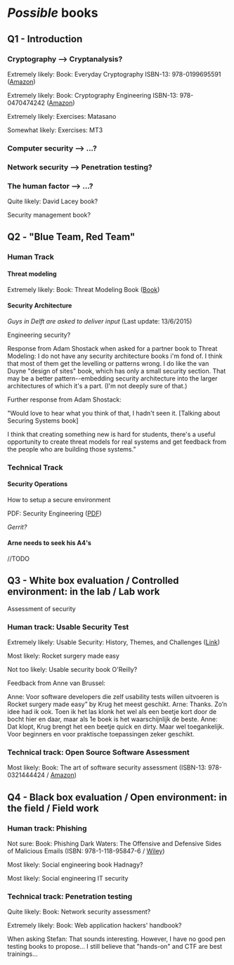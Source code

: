 # *Possible* books

## Q1 - Introduction

### Cryptography --> Cryptanalysis?

Extremely likely:
Book: Everyday Cryptography ISBN-13: 978-0199695591 ([Amazon](http://www.amazon.com/Everyday-Cryptography-Fundamental-Principles-Applications/dp/0199695598))

Extremely likely:
Book: Cryptography Engineering ISBN-13: 978-0470474242 ([Amazon](http://www.amazon.com/Cryptography-Engineering-Principles-Practical-Applications/dp/0470474246))

Extremely likely:
Exercises: Matasano

Somewhat likely:
Exercises: MT3

### Computer security --> ...?

### Network security --> Penetration testing?

### The human factor --> ...?

Quite likely:
David Lacey book?

Security management book?

## Q2 - "Blue Team, Red Team"

### Human Track

#### Threat modeling 

Extremely likely:
Book: Threat Modeling Book ([Book](http://threatmodelingbook.com))

#### Security Architecture

*Guys in Delft are asked to deliver input* (Last update: 13/6/2015)

Engineering security?

Response from Adam Shostack when asked for a partner book to Threat Modeling:
I do not have any security architecture books i'm fond of. I think that most of them get the levelling or patterns wrong. I do like the van Duyne "design of sites" book, which has only a small security section. That may be a better pattern--embedding security architecture into the larger architectures of which it's a part. (I'm not deeply sure of that.)

Further response from Adam Shostack:

"Would love to hear what you think of that, I hadn't seen it. [Talking about Securing Systems book]

I think that creating something new is hard for students, there's a
useful opportunity to create threat models for real systems and get
feedback from the people who are building those systems."

### Technical Track

#### Security Operations

How to setup a secure environment

PDF: Security Engineering ([PDF](http://www.cl.cam.ac.uk/~rja14/book.html))

*Gerrit?*

#### Arne needs to seek his A4's

//TODO

## Q3 - White box evaluation / Controlled environment: in the lab / Lab work

Assessment of security

### Human track: Usable Security Test

Extremely likely:
Usable Security: History, Themes, and Challenges ([Link](http://www.morganclaypool.com/doi/abs/10.2200/S00594ED1V01Y201408SPT011))

Most likely:
Rocket surgery made easy

Not too likely:
Usable security book O'Reilly?

Feedback from Anne van Brussel:

Anne: Voor software developers die zelf usability tests willen uitvoeren is Rocket surgery made easy” by Krug het meest geschikt.
Arne: Thanks. Zo’n idee had ik ook. Toen ik het las klonk het wel als een beetje kort door de bocht hier en daar, maar als 1e boek is het waarschijnlijk de beste.
Anne: Dat klopt, Krug brengt het een beetje quick en dirty. Maar wel toegankelijk. Voor beginners en voor praktische toepassingen zeker geschikt.

### Technical track: Open Source Software Assessment

Most likely:
Book: The art of software security assessment (ISBN-13: 978-0321444424 / [Amazon](http://www.amazon.com/The-Software-Security-Assessment-Vulnerabilities/dp/0321444426))

## Q4 - Black box evaluation / Open environment: in the field / Field work

### Human track: Phishing

Not sure:
Book: Phishing Dark Waters: The Offensive and Defensive Sides of Malicious Emails (ISBN: 978-1-118-95847-6 / [Wiley](http://eu.wiley.com/WileyCDA/WileyTitle/productCd-1118958470.html))

Most likely:
Social engineering book Hadnagy?

Most likely:
Social engineering IT security

### Technical track: Penetration testing

Quite likely:
Book: Network security assessment?

Extremely likely:
Book: Web application hackers' handbook?

When asking Stefan:
That sounds interesting. However, I  have no good pen testing books to propose... I still believe that "hands-on" and CTF are best trainings...